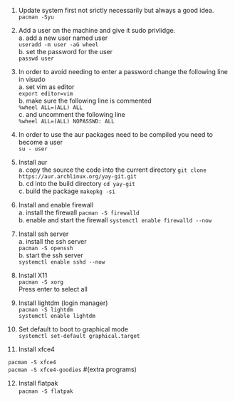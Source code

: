 1. Update system first not srictly necessarily but always a good idea.  
    `pacman -Syu`

2. Add a user on the machine and give it sudo privlidge.  
    a. add a new user named user  
    `useradd -m user -aG wheel`  
    b. set the password for the user  
    `passwd user`  

3. In order to avoid needing to enter a password change the following line in visudo  
    a. set vim as editor  
    `export editor=vim`  
    b. make sure the following line is commented  
    `%wheel ALL=(ALL) ALL`  
    c. and uncomment the following line  
    `%wheel ALL=(ALL) NOPASSWD: ALL`  


4. In order to use the aur packages need to be compiled  you need to become a user  
    `su - user`

5. Install aur  
    a. copy the source the code into the current directory
    `git clone https://aur.archlinux.org/yay-git.git`  
    b. cd into the build directory
    `cd yay-git`  
    c. build the package
    `makepkg -si`  

6. Install and enable firewall  
    a. install the firewall
    `pacman -S firewalld`  
    b. enable and start the firewall
    `systemctl enable firewalld --now`  

7. Install ssh server  
    a. install the ssh server  
    `pacman -S openssh`  
    b. start the ssh server  
    `systemctl enable sshd --now`  

8. Install X11  
`pacman -S xorg`  
Press enter to select all  

9. Install lightdm (login manager)  
`pacman -S lightdm`  
`systemctl enable lightdm`  

10. Set default to boot to graphical mode  
`systemctl set-default graphical.target`  

11. Install xfce4

`pacman -S xfce4`  
`pacman -S xfce4-goodies` #(extra programs)

12. Install flatpak  
`pacman -S flatpak`

